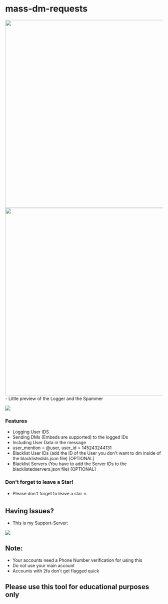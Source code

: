 # mass-dm-requests

<img src="https://cdn.discordapp.com/attachments/890913525017505792/908039694837755994/unknown.png" width="600"/>
<img src="https://cdn.discordapp.com/attachments/803630210632646677/908047146400493658/unknown.png" width="600"/>
- Little preview of the Logger and the Spammer
                
				
![](https://img.shields.io/badge/release-v1.0-blue)


### Features

- Logging User IDS
- Sending DMs (Embeds are supported) to the logged IDs
- Including User Data in the message
- user_mention = @user, user_id = 145243244131
- Blacklist User IDs (add the ID of the User you don't want to dm inside of the blacklistedids.json file) [OPTIONAL]
- Blacklist Servers (You have to add the Server IDs to the blacklistedservers.json file) [OPTIONAL]

### Don't forget to leave a Star!

- Please don't forget to leave a star ⭐️.

## Having Issues?
- This is my Support-Server:
 
<a href = "https://discord.gg/verQuxaBqy"><img src="https://img.icons8.com/color/48/000000/discord.png"/></a>

## Note:
- Your accounts need a Phone Number verification for using this
- Do not use your main account
- Accounts with 2fa don't get flagged quick



## Please use this tool for educational purposes only
